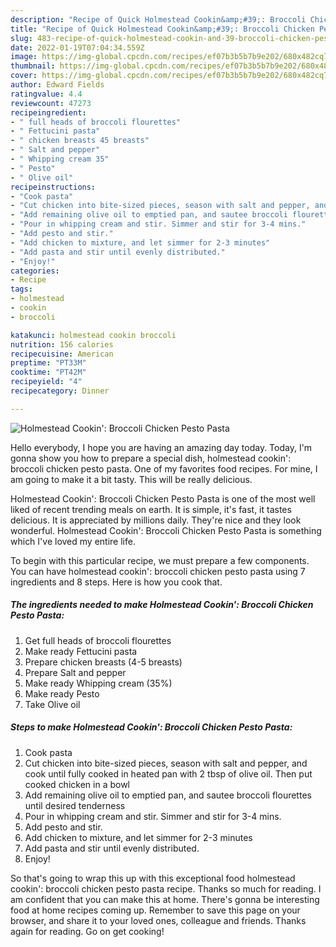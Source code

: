 ```yaml
---
description: "Recipe of Quick Holmestead Cookin&amp;#39;: Broccoli Chicken Pesto Pasta"
title: "Recipe of Quick Holmestead Cookin&amp;#39;: Broccoli Chicken Pesto Pasta"
slug: 483-recipe-of-quick-holmestead-cookin-and-39-broccoli-chicken-pesto-pasta
date: 2022-01-19T07:04:34.559Z
image: https://img-global.cpcdn.com/recipes/ef07b3b5b7b9e202/680x482cq70/holmestead-cookin-broccoli-chicken-pesto-pasta-recipe-main-photo.jpg
thumbnail: https://img-global.cpcdn.com/recipes/ef07b3b5b7b9e202/680x482cq70/holmestead-cookin-broccoli-chicken-pesto-pasta-recipe-main-photo.jpg
cover: https://img-global.cpcdn.com/recipes/ef07b3b5b7b9e202/680x482cq70/holmestead-cookin-broccoli-chicken-pesto-pasta-recipe-main-photo.jpg
author: Edward Fields
ratingvalue: 4.4
reviewcount: 47273
recipeingredient:
- " full heads of broccoli flourettes"
- " Fettucini pasta"
- " chicken breasts 45 breasts"
- " Salt and pepper"
- " Whipping cream 35"
- " Pesto"
- " Olive oil"
recipeinstructions:
- "Cook pasta"
- "Cut chicken into bite-sized pieces, season with salt and pepper, and cook until fully cooked in heated pan with 2 tbsp of olive oil. Then put cooked chicken in a bowl"
- "Add remaining olive oil to emptied pan, and sautee broccoli flourettes until desired tenderness"
- "Pour in whipping cream and stir. Simmer and stir for 3-4 mins."
- "Add pesto and stir."
- "Add chicken to mixture, and let simmer for 2-3 minutes"
- "Add pasta and stir until evenly distributed."
- "Enjoy!"
categories:
- Recipe
tags:
- holmestead
- cookin
- broccoli

katakunci: holmestead cookin broccoli 
nutrition: 156 calories
recipecuisine: American
preptime: "PT33M"
cooktime: "PT42M"
recipeyield: "4"
recipecategory: Dinner

---
```



![Holmestead Cookin&#39;: Broccoli Chicken Pesto Pasta](https://img-global.cpcdn.com/recipes/ef07b3b5b7b9e202/680x482cq70/holmestead-cookin-broccoli-chicken-pesto-pasta-recipe-main-photo.jpg)

Hello everybody, I hope you are having an amazing day today. Today, I'm gonna show you how to prepare a special dish, holmestead cookin&#39;: broccoli chicken pesto pasta. One of my favorites food recipes. For mine, I am going to make it a bit tasty. This will be really delicious.



Holmestead Cookin&#39;: Broccoli Chicken Pesto Pasta is one of the most well liked of recent trending meals on earth. It is simple, it's fast, it tastes delicious. It is appreciated by millions daily. They're nice and they look wonderful. Holmestead Cookin&#39;: Broccoli Chicken Pesto Pasta is something which I've loved my entire life.


To begin with this particular recipe, we must prepare a few components. You can have holmestead cookin&#39;: broccoli chicken pesto pasta using 7 ingredients and 8 steps. Here is how you cook that.

<!--inarticleads1-->

##### The ingredients needed to make Holmestead Cookin&#39;: Broccoli Chicken Pesto Pasta:

1. Get  full heads of broccoli flourettes
1. Make ready  Fettucini pasta
1. Prepare  chicken breasts (4-5 breasts)
1. Prepare  Salt and pepper
1. Make ready  Whipping cream (35%)
1. Make ready  Pesto
1. Take  Olive oil




<!--inarticleads2-->

##### Steps to make Holmestead Cookin&#39;: Broccoli Chicken Pesto Pasta:

1. Cook pasta
1. Cut chicken into bite-sized pieces, season with salt and pepper, and cook until fully cooked in heated pan with 2 tbsp of olive oil. Then put cooked chicken in a bowl
1. Add remaining olive oil to emptied pan, and sautee broccoli flourettes until desired tenderness
1. Pour in whipping cream and stir. Simmer and stir for 3-4 mins.
1. Add pesto and stir.
1. Add chicken to mixture, and let simmer for 2-3 minutes
1. Add pasta and stir until evenly distributed.
1. Enjoy!




So that's going to wrap this up with this exceptional food holmestead cookin&#39;: broccoli chicken pesto pasta recipe. Thanks so much for reading. I am confident that you can make this at home. There's gonna be interesting food at home recipes coming up. Remember to save this page on your browser, and share it to your loved ones, colleague and friends. Thanks again for reading. Go on get cooking!
